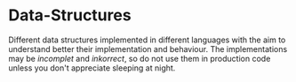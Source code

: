 # Data-Structures
Different data structures implemented in different languages with the aim to understand better their implementation and
behaviour. The implementations may be *incomplet* and *inkorrect*, so do not use them in production code unless you don't
appreciate sleeping at night. 

